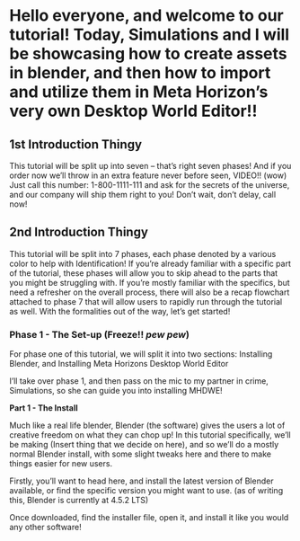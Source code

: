 # Hello everyone, and welcome to our tutorial! Today, Simulations and I will be showcasing how to create assets in blender, and then how to import and utilize them in Meta Horizon’s very own Desktop World Editor!!

## 1st Introduction Thingy

This tutorial will be split up into seven – that’s right seven phases! And if you order now we’ll throw in an extra feature never before seen, VIDEO!! (wow) Just call this number: 1-800-1111-111 and ask for the secrets of the universe, and our company will ship them right to you! Don’t wait, don’t delay, call now!

## 2nd Introduction Thingy

This tutorial will be split into 7 phases, each phase denoted by a various color to help with Identification! If you’re already familiar with a specific part of the tutorial, these phases will allow you to skip ahead to the parts that you might be struggling with. If you’re mostly familiar with the specifics, but need a refresher on the overall process, there will also be a recap flowchart attached to phase 7 that will allow users to rapidly run through the tutorial as well. With the formalities out of the way, let’s get started!

### Phase 1 - The Set-up (Freeze!! *pew* *pew*) 

For phase one of this tutorial, we will split it into two sections: Installing Blender, and Installing Meta Horizons Desktop World Editor

I’ll take over phase 1, and then pass on the mic to my partner in crime, Simulations, so she can guide you into installing MHDWE!

**Part 1 - The Install**

Much like a real life blender, Blender (the software) gives the users a lot of creative freedom on what they can chop up! In this tutorial specifically, we’ll be making (Insert thing that we decide on here), and so we’ll do a mostly normal Blender install, with some slight tweaks here and there to make things easier for new users. 

Firstly, you’ll want to head here, and install the latest version of Blender available, or find the specific version you might want to use. (as of writing this, Blender is currently at 4.5.2 LTS)

Once downloaded, find the installer file, open it, and install it like you would any other software! 

